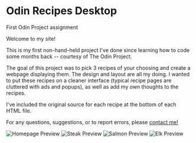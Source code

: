 # Odin Recipes Desktop
First Odin Project assignment


Welcome to my site!

This is my first non-hand-held project I've done since learning how to code some months back -- courtesy of The Odin Project.

The goal of this project was to pick 3 recipes of your choosing and create a webpage displaying them. The design and layout are all my doing. I wanted to put these recipes on a cleaner interface (typical recipe pages are cluttered with ads and popups), as well as add my own thoughts to the recipes.

I've included the original source for each recipe at the bottom of each HTML file.

For any questions, suggestions, or to report errors, please [contact me!](mailto:coreychristianclark@gmail.com)

![Homepage Preview](https://github.com/coreychristianclark/odin-recipes-desktop/assets/127354494/e906f74e-0238-4d1c-8942-d6657c710a48)
![Steak Preview](https://github.com/coreychristianclark/odin-recipes-desktop/assets/127354494/f45c043d-fd0a-4443-be49-f20d42ca0997)
![Salmon Preview](https://github.com/coreychristianclark/odin-recipes-desktop/assets/127354494/771abbfb-029d-4870-bcbe-897e2b3a2e05)
![Elk Preview](https://github.com/coreychristianclark/odin-recipes-desktop/assets/127354494/6aa70c94-19f5-4419-8153-1a98063bd9dc)



